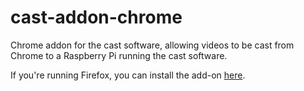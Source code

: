 # cast-addon-chrome
Chrome addon for the cast software, allowing videos to be cast from Chrome to a Raspberry Pi running the cast software.

If you're running Firefox, you can install the add-on [here](https://addons.mozilla.org/en-US/firefox/addon/librecast/).
